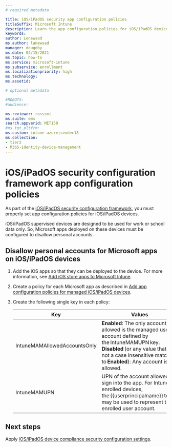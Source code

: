 ```yaml
---
# required metadata

title: iOS/iPadOS security app configuration policies
titleSuffix: Microsoft Intune
description: Learn the app configuration policies for iOS/iPadOS devices.
keywords:
author: Lenewsad
ms.author: lanewsad
manager: dougeby
ms.date: 04/15/2021
ms.topic: how-to
ms.service: microsoft-intune
ms.subservice: enrollment
ms.localizationpriority: high
ms.technology:
ms.assetid: 

# optional metadata

#ROBOTS:
#audience:

ms.reviewer: rosssmi
ms.suite: ems
search.appverid: MET150
#ms.tgt_pltfrm:
ms.custom: intune-azure;seodec18
ms.collection:
- tier2
- M365-identity-device-management
---
```


# iOS/iPadOS security configuration framework app configuration policies

As part of the [iOS/iPadOS security configuration framework](ios-ipados-configuration-framework.md), you must properly set app configuration policies for iOS/iPadOS devices.

iOS/iPadOS supervised devices are designed to be used for work or school data only. So, Microsoft apps deployed on these devices must be configured to disallow personal accounts.

## Disallow personal accounts for Microsoft apps on iOS/iPadOS devices

1. Add the iOS apps so that they can be deployed to the device. For more information, see [Add iOS store apps to Microsoft Intune](../apps/store-apps-ios.md).
2. Create a policy for each Microsoft app as described in [Add app configuration policies for managed iOS/iPadOS devices](../apps/app-configuration-policies-use-ios.md).
3. Create the following single key in each policy: 

    | Key | Values |
    | --- | --- |
    | IntuneMAMAllowedAccountsOnly | **Enabled**: The only account allowed is the managed user account defined by the IntuneMAMUPN key.<br>**Disabled** (or any value that is not a case insensitive match to **Enabled**): Any account is allowed. |
    | IntuneMAMUPN | UPN of the account allowed to sign into the app. For Intune enrolled devices, the {{userprincipalname}} token may be used to represent the enrolled user account. |

## Next steps
Apply [iOS/iPadOS device compliance security configuration settings](ios-ipados-device-compliance-security-configurations.md).
